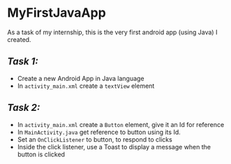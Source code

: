 # MyFirstJavaApp
  As a task of my internship, this is the very first android app (using Java) I created.

## *Task 1:*
  - Create a new Android App in Java language
  - In `activity_main.xml` create a `textView` element

## *Task 2:*
  - In `activity_main.xml` create a `Button` element, give it an Id for reference
  - In `MainActivity.java` get reference to button using its Id.
  - Set an  `OnClickListener` to button, to respond to clicks
  - Inside the click listener, use a Toast to display a message when the button is clicked
